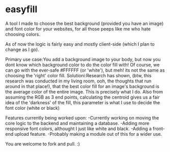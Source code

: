 easyfill
========

A tool I made to choose the best background (provided you have an image) and font color for your websites, for all those peeps like me who hate choosing colors.

As of now the logic is fairly easy and mostly client-side (which I plan to change as I go). 

<bold>Primary use case:</bold>You add a background image to your body, but now you dont know which background color to do the color fill with! Of course, we can go with the ever-safe #FFFFFF (or 'white'), but meh! its not the same as choosing the 'right' color fill.
<bold>Solutioni:</bold>Research has shown, (btw, this research was conducted in my living room, ooh, the thoughts that run around in that place!), that the best color fill for an image's background is the average color of the entire image. This is precisely what I do. Also from assuming the RGB as 3 end points, calculating the centroid gives us a fair idea of the 'darkness' of the fill, this parameter is what I use to decide the font color (white or black)

Features currently being worked upon:
-Currently working on moving the core logic to the backend and maintaining a database. 
-Adding more responsive font colors, althought I just like white and black.
-Adding a front-end upload feature.
-Probably making a module out of this for a wider use. 

You are welcome to fork and pull. :)
